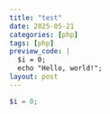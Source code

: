 ```yaml
---
title: "test"
date: 2025-05-21
categories: [php]
tags: [php]
preview_code: |
  $i = 0;
  echo "Hello, world!";
layout: post
---
```


```php
$i = 0;
```